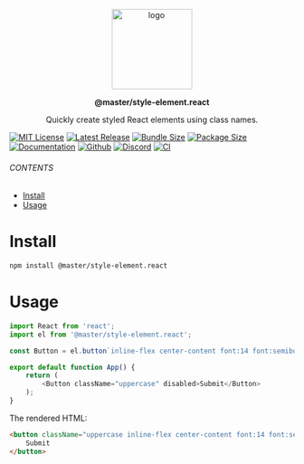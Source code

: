 <br><br>
<p align="center">
    <img src="https://raw.githubusercontent.com/master-co/package/document/images/logo-and-text.svg" alt="logo" width="142">
</p>
<p align="center">
    <b><!-- name -->@master/style-element.react<!----></b>
</p>
<p align="center"><!-- package.description -->Quickly create styled React elements using class names.<!----></p>

[![MIT License](https://flat.badgen.net/github/license/master-co/style-element.react?color=yellow)](https://github.com/master-co/style-element.react/blob/main/LICENSE)
[![Latest Release](https://flat.badgen.net/npm/v/@master/style-element.react?icon=npm&label&color=yellow)](https://www.npmjs.com/package/@master/style-element.react)
[![Bundle Size](https://flat.badgen.net/bundlephobia/minzip/@master/style-element.react?icon=packagephobia&label&color=yellow)](https://bundlephobia.com/package/@master/style-element.react 'gzip bundle size (including dependencies)')
[![Package Size](https://flat.badgen.net/badgesize/brotli/https://cdn.jsdelivr.net/npm/@master/style-element.react?icon=jsdelivr&label&color=yellow)](https://unpkg.com/@master/style-element.react 'brotli package size (without dependencies)')
[![Documentation](https://flat.badgen.net/badge/icon/Documentation?icon=awesome&label&color=yellow)](https://style-element.react.master.co)
[![Github](https://flat.badgen.net/badge/icon/master-co%2Fcss?icon=github&label&color=yellow)](https://github.com/master-co/style-element.react)
[![Discord](https://flat.badgen.net/badge/icon/discord?icon=discord&label&color=yellow)](https://discord.gg/sZNKpAAAw6)
[![CI](https://flat.badgen.net/github/status/master-co/style-element.react/main/ci/circleci?icon=circleci)](https://circleci.com/gh/master-co/workflows/style-element.react/tree/main)

###### CONTENTS
- [Install](#install)
- [Usage](#usage)

# Install
```sh
npm install @master/style-element.react
```

# Usage
```js
import React from 'react';
import el from '@master/style-element.react';

const Button = el.button`inline-flex center-content font:14 font:semibold font:white bg:indigo px:18 h:40 r:4`;

export default function App() {
    return (
        <Button className="uppercase" disabled>Submit</Button>
    );
}
```
The rendered HTML:
```html
<button className="uppercase inline-flex center-content font:14 font:semibold font:white bg:indigo px:18 h:40 r:4" disabled>
    Submit
</button>
```